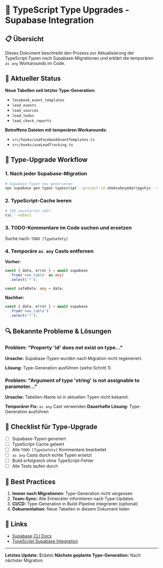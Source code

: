 
# 🔧 TypeScript Type Upgrades - Supabase Integration

## 📋 Übersicht

Dieses Dokument beschreibt den Prozess zur Aktualisierung der TypeScript-Typen nach Supabase-Migrationen und erklärt die temporären `as any` Workarounds im Code.

## 🚨 Aktueller Status

**Neue Tabellen seit letzter Type-Generation:**
- `facebook_event_templates`
- `lead_events` 
- `lead_sources`
- `lead_todos`
- `lead_check_reports`

**Betroffene Dateien mit temporären Workarounds:**
- `src/hooks/useFacebookEventTemplates.ts`
- `src/hooks/useLeadTracking.ts`

## 🔄 Type-Upgrade Workflow

### 1. Nach jeder Supabase-Migration

```bash
# Supabase-Typen neu generieren
npx supabase gen types typescript --project-id uheksobnyedarrpgxhju --schema public > src/integrations/supabase/types.ts
```

### 2. TypeScript-Cache leeren

```bash
# IDE neustarten oder
tsc --noEmit
```

### 3. TODO-Kommentare im Code suchen und ersetzen

Suche nach: `TODO [TypeSafety]`

### 4. Temporäre `as any` Casts entfernen

**Vorher:**
```ts
const { data, error } = await supabase
  .from('new_table' as any)
  .select('*');

const safeData: any = data;
```

**Nachher:**
```ts
const { data, error } = await supabase
  .from('new_table')
  .select('*');
```

## 🔍 Bekannte Probleme & Lösungen

### Problem: "Property 'id' does not exist on type..."

**Ursache:** Supabase-Typen wurden nach Migration nicht regeneriert.

**Lösung:** Type-Generation ausführen (siehe Schritt 1).

### Problem: "Argument of type 'string' is not assignable to parameter..."

**Ursache:** Tabellen-Name ist in aktuellen Typen nicht bekannt.

**Temporärer Fix:** `as any` Cast verwenden
**Dauerhafte Lösung:** Type-Generation ausführen

## 📝 Checklist für Type-Upgrade

- [ ] Supabase-Typen generiert
- [ ] TypeScript-Cache geleert  
- [ ] Alle `TODO [TypeSafety]` Kommentare bearbeitet
- [ ] `as any` Casts durch echte Typen ersetzt
- [ ] Build erfolgreich ohne TypeScript-Fehler
- [ ] Alle Tests laufen durch

## 🎯 Best Practices

1. **Immer nach Migrationen:** Type-Generation nicht vergessen
2. **Team-Sync:** Alle Entwickler informieren nach Type-Updates
3. **CI/CD:** Type-Generation in Build-Pipeline integrieren (optional)
4. **Dokumentation:** Neue Tabellen in diesem Dokument listen

## 🔗 Links

- [Supabase CLI Docs](https://supabase.com/docs/guides/cli)
- [TypeScript Supabase Integration](https://supabase.com/docs/guides/api/generating-types)

---

**Letztes Update:** $(date)
**Nächste geplante Type-Generation:** Nach nächster Migration
